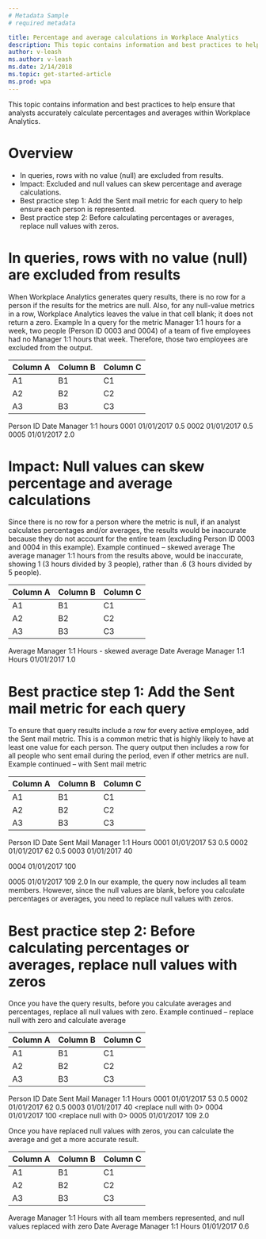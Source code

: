 ```yaml
---
# Metadata Sample
# required metadata

title: Percentage and average calculations in Workplace Analytics
description: This topic contains information and best practices to help ensure that analysts accurately calculate percentages and averages within Workplace Analytics. 
author: v-leash
ms.author: v-leash
ms.date: 2/14/2018
ms.topic: get-started-article
ms.prod: wpa
---
```


This topic contains information and best practices to help ensure that analysts accurately calculate percentages and averages within Workplace Analytics.
# Overview
* In queries, rows with no value (null) are excluded from results.
* Impact: Excluded and null values can skew percentage and average calculations.
* Best practice step 1: Add the Sent mail metric for each query to help ensure each person is represented.
* Best practice step 2: Before calculating percentages or averages, replace null values with zeros.

# In queries, rows with no value (null) are excluded from results
When Workplace Analytics generates query results, there is no row for a person if the results for the metrics are null. Also, for any null-value metrics in a row, Workplace Analytics leaves the value in that cell blank; it does not return a zero.
Example In a query for the metric Manager 1:1 hours for a week, two people (Person ID 0003 and 0004) of a team of five employees had no Manager 1:1 hours that week. Therefore, those two employees are excluded from the output.


Column A | Column B | Column C
---------|----------|---------
 A1 | B1 | C1
 A2 | B2 | C2
 A3 | B3 | C3
Person ID 
Date
Manager 1:1 hours
0001
01/01/2017
0.5
0002
01/01/2017
0.5
0005
01/01/2017
2.0
# Impact: Null values can skew percentage and average calculations
Since there is no row for a person where the metric is null, if an analyst calculates percentages and/or averages, the results would be inaccurate because they do not account for the entire team (excluding Person ID 0003 and 0004 in this example). 
Example continued – skewed average The average manager 1:1 hours from the results above, would be inaccurate, showing 1 (3 hours divided by 3 people), rather than .6 (3 hours divided by 5 people).


Column A | Column B | Column C
---------|----------|---------
 A1 | B1 | C1
 A2 | B2 | C2
 A3 | B3 | C3

Average Manager 1:1 Hours - skewed average
Date
Average Manager 1:1 Hours
01/01/2017
1.0

# Best practice step 1: Add the Sent mail metric for each query
To ensure that query results include a row for every active employee, add the Sent mail metric. This is a common metric that is highly likely to have at least one value for each person.
The query output then includes a row for all people who sent email during the period, even if other metrics are null.
Example continued – with Sent mail metric

Column A | Column B | Column C
---------|----------|---------
 A1 | B1 | C1
 A2 | B2 | C2
 A3 | B3 | C3

Person ID
Date
Sent Mail
Manager 1:1 Hours
0001
01/01/2017
53
0.5
0002
01/01/2017
62
0.5
0003
01/01/2017
40

0004
01/01/2017
100

0005
01/01/2017
109
2.0
In our example, the query now includes all team members. However, since the null values are blank, before you calculate percentages or averages, you need to replace null values with zeros.

# Best practice step 2: Before calculating percentages or averages, replace null values with zeros
Once you have the query results, before you calculate averages and percentages, replace all null values with zero.
Example continued – replace null with zero and calculate average

Column A | Column B | Column C
---------|----------|---------
 A1 | B1 | C1
 A2 | B2 | C2
 A3 | B3 | C3

Person ID
Date
Sent Mail
Manager 1:1 Hours
0001
01/01/2017
53
0.5
0002
01/01/2017
62
0.5
0003
01/01/2017
40
<replace null with 0>
0004
01/01/2017
100
<replace null with 0>
0005
01/01/2017
109
2.0

Once you have replaced null values with zeros, you can calculate the average and get a more accurate result.


Column A | Column B | Column C
---------|----------|---------
 A1 | B1 | C1
 A2 | B2 | C2
 A3 | B3 | C3

Average Manager 1:1 Hours with all team members represented, and null values replaced with zero
Date
Average Manager 1:1 Hours
01/01/2017
0.6